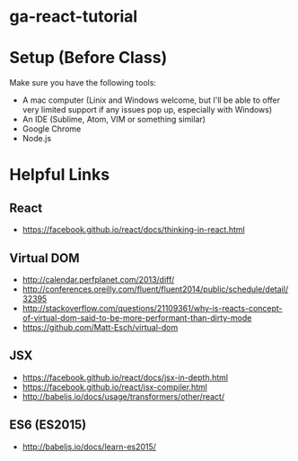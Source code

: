 # ga-react-tutorial

# Setup (Before Class)

Make sure you have the following tools:
- A mac computer (Linix and Windows welcome, but I'll be able to offer very limited support if any issues pop up, especially with Windows)
- An IDE (Sublime, Atom, VIM or something similar)
- Google Chrome
- Node.js

# Helpful Links

## React
- https://facebook.github.io/react/docs/thinking-in-react.html

## Virtual DOM
- http://calendar.perfplanet.com/2013/diff/
- http://conferences.oreilly.com/fluent/fluent2014/public/schedule/detail/32395
- http://stackoverflow.com/questions/21109361/why-is-reacts-concept-of-virtual-dom-said-to-be-more-performant-than-dirty-mode
- https://github.com/Matt-Esch/virtual-dom

## JSX
- https://facebook.github.io/react/docs/jsx-in-depth.html
- https://facebook.github.io/react/jsx-compiler.html
- http://babeljs.io/docs/usage/transformers/other/react/

## ES6 (ES2015)
- http://babeljs.io/docs/learn-es2015/
